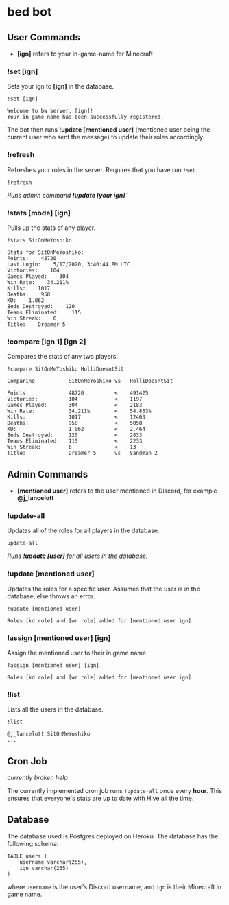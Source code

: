 # bed bot

## User Commands

* **[ign]** refers to your in-game-name for Minecraft

### !set [ign]

Sets your ign to **[ign]** in the database.

```
!set [ign]
```
```
Welcome to bw server, [ign]!
Your in game name has been successfully registered.
```

The bot then runs **!update [mentioned user]** (mentioned user being the current user who sent the message) to update their roles accordingly.

### !refresh

Refreshes your roles in the server. Requires that you have run `!set`.

```
!refresh
```

*Runs admin command **!update [your ign]`***

### !stats [mode] [ign]

Pulls up the stats of any player.

```
!stats SitOnMeYoshiko
```
```
Stats for SitOnMeYoshiko:
Points:    48720
Last Login:    5/17/2020, 3:40:44 PM UTC
Victories:    104
Games Played:    304
Win Rate:    34.211%
Kills:    1017
Deaths:    958
KD:    1.062
Beds Destroyed:    120
Teams Eliminated:    115
Win Streak:    6
Title:    Dreamer 5
```

### !compare [ign 1] [ign 2]

Compares the stats of any two players.

```
!compare SitOnMeYoshiko HolliDoesntSit
```

```
Comparing           SitOnMeYoshiko vs   HolliDoesntSit

Points:             48720          <    491425
Victories:          104            <    1197
Games Played:       304            <    2183
Win Rate:           34.211%        <    54.833%
Kills:              1017           <    12463
Deaths:             958            <    5058
KD:                 1.062          <    2.464
Beds Destroyed:     120            <    2833
Teams Eliminated:   115            <    2233
Win Streak:         6              <    13
Title:              Dreamer 5      vs   Sandman 2
```

## Admin Commands

* **[mentioned user]** refers to the user mentioned in Discord, for example **@j_lancelott**

### !update-all

Updates all of the roles for all players in the database.

```
update-all
```

*Runs **!update [user]** for all users in the database.*

### !update [mentioned user]

Updates the roles for a specific user. Assumes that the user is in the database, else throws an error.

```
!update [mentioned user]
```
```
Roles [kd role] and [wr role] added for [mentioned user ign]
```

### !assign [mentioned user] [ign]

Assign the mentioned user to their in game name.

```
!assign [mentioned user] [ign]
```
```
Roles [kd role] and [wr role] added for [mentioned user ign]
```

### !list

Lists all the users in the database.

```
!list
```
```
@j_lancelott SitOnMeYoshiko
...
```

## Cron Job

*currently broken help*

The currently implemented cron job runs `!update-all` once every **hour**. This ensures that everyone's stats are up to date with Hive all the time.

## Database

The database used is Postgres deployed on Heroku. The database has the following schema:

```
TABLE users (
    username varchar(255),
    ign varchar(255)
)
```

where `username` is the user's Discord username, and `ign` is their Minecraft in game name.

